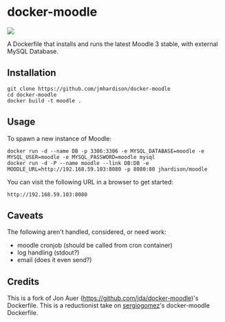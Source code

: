 docker-moodle
=============
[![](https://imagelayers.io/badge/jhardison/moodle:latest.svg)](https://imagelayers.io/?images=jhardison/moodle:latest 'Get your own badge on imagelayers.io')

A Dockerfile that installs and runs the latest Moodle 3 stable, with external MySQL Database.

## Installation

```
git clone https://github.com/jmhardison/docker-moodle
cd docker-moodle
docker build -t moodle .
```

## Usage

To spawn a new instance of Moodle:

```
docker run -d --name DB -p 3306:3306 -e MYSQL_DATABASE=moodle -e MYSQL_USER=moodle -e MYSQL_PASSWORD=moodle mysql
docker run -d -P --name moodle --link DB:DB -e MOODLE_URL=http://192.168.59.103:8080 -p 8080:80 jhardison/moodle
```

You can visit the following URL in a browser to get started:

```
http://192.168.59.103:8080 
```

## Caveats
The following aren't handled, considered, or need work: 
* moodle cronjob (should be called from cron container)
* log handling (stdout?)
* email (does it even send?)

## Credits

This is a fork of Jon Auer (https://github.com/jda/docker-moodle)'s Dockerfile.
This is a reductionist take on [sergiogomez](https://github.com/sergiogomez/)'s docker-moodle Dockerfile.

